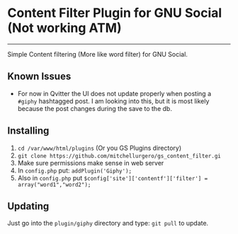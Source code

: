 # Content Filter Plugin for GNU Social (Not working ATM)
------------------------------
Simple Content filtering (More like word filter) for GNU Social.

## Known Issues

- For now in Qvitter the UI does not update properly when posting a ```#giphy``` hashtagged post. I am looking into this, but it is most likely because the post changes during the save to the db.

## Installing

1. ```cd /var/www/html/plugins``` (Or you GS Plugins directory)
2. ```git clone https://github.com/mitchellurgero/gs_content_filter.gi```
3. Make sure permissions make sense in web server
4. In ```config.php``` put: ```addPlugin('Giphy');```
5. Also in ```config.php``` put ```$config['site']['contentf']['filter'] = array("word1","word2");```

## Updating

Just go into the ```plugin/giphy``` directory and type: ```git pull``` to update.